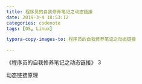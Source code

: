 ```yaml
---
title: 程序员的自我修养笔记之动态链接
date: 2019-3-4 18:53:12
categories: codenote
tags: [OS, Linux]

typora-copy-images-to: 程序员的自我修养笔记之动态链接

---
```


《程序员的自我修养笔记之动态链接》 3

动态链接原理

<!--more-->